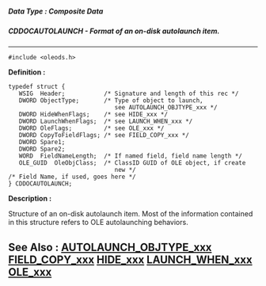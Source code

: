 ##### Data Type : Composite Data
##### CDDOCAUTOLAUNCH - Format of an on-disk autolaunch item.
---
```
#include <oleods.h>
```

**Definition :**
```
typedef struct {
   WSIG  Header;           /* Signature and length of this rec */
   DWORD ObjectType;       /* Type of object to launch,
                              see AUTOLAUNCH_OBJTYPE_xxx */
   DWORD HideWhenFlags;    /* see HIDE_xxx */
   DWORD LaunchWhenFlags;  /* see LAUNCH_WHEN_xxx */
   DWORD OleFlags;         /* see OLE_xxx */
   DWORD CopyToFieldFlags; /* see FIELD_COPY_xxx */
   DWORD Spare1;
   DWORD Spare2;
   WORD  FieldNameLength;  /* If named field, field name length */
   OLE_GUID  OleObjClass;  /* ClassID GUID of OLE object, if create
                              new */
/* Field Name, if used, goes here */
} CDDOCAUTOLAUNCH;
```

**Description :**

Structure of an on-disk autolaunch item.  Most of the information contained in this structure refers to OLE autolaunching behaviors.


**See Also :**
[AUTOLAUNCH_OBJTYPE_xxx](/domino-c-api-docs/reference/Symb/AUTOLAUNCH_OBJTYPE_xxx)
[FIELD_COPY_xxx](/domino-c-api-docs/reference/Symb/FIELD_COPY_xxx)
[HIDE_xxx](/domino-c-api-docs/reference/Symb/HIDE_xxx)
[LAUNCH_WHEN_xxx](/domino-c-api-docs/reference/Symb/LAUNCH_WHEN_xxx)
[OLE_xxx](/domino-c-api-docs/reference/Symb/OLE_xxx)
---
